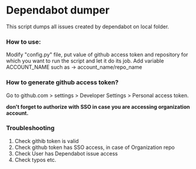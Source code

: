 # Dependabot dumper

This script dumps all issues created by dependabot on local folder.

### How to use:

Modify "config.py" file, put value of github access token and repository for which you want to run the script and let it do its job.
Add variable ACCOUNT_NAME such as -> account_name/repo_name 

### How to generate github access token?
Go to github.com > settings > Developer Settings > Personal access token.

__don't forget to authorize with SSO in case you are accessing organization account.__

### Troubleshooting
1. Check githib token is valid
2. Check github token has SSO access, in case of Organization repo
3. Check User has Dependabot issue access
4. Check typos etc.


